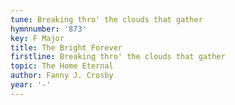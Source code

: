 ```yaml
---
tune: Breaking thro' the clouds that gather
hymnnumber: '873'
key: F Major
title: The Bright Forever
firstline: Breaking thro' the clouds that gather
topic: The Home Eternal
author: Fanny J. Crosby
year: '-'
---
```

